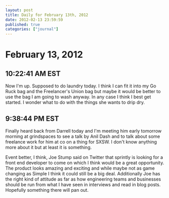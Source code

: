 ```yaml
---
layout: post
title: Daily for February 13th, 2012
date: 2012-02-13 23:59:59
published: true
categories: ["journal"]
---
```

 
# February 13, 2012

## 10:22:41 AM EST

Now I'm up. Supposed to do laundry today. I think I can fit it into my Go Ruck bag and the Freelancer's Union bag but maybe it would be better to use the bag I am going to wash anyway. In any case I think I best get started. I wonder what to do with the things she wants to drip dry. 

## 9:38:44 PM EST

Finally heard back from Darrell today and I'm meeting him early tomorrow morning at grindspaces to see a talk by Anil Dash and to talk about some freelance work for him at co on a thing for SXSW. I don't know anything more about it but at least it is something. 

Event better, I think, Joe Stump said on Twitter that sprintly is looking for a front end developer to come on which I think would be a great opportunity. The product looks amazing and exciting and while maybe not as game changing as Simple I think it could still be a big deal. Additionally Joe has the right kind of attitude as far as how engineering teams and businesses should be run from what I have seen in interviews and read in blog posts. Hopefully something there will pan out. 